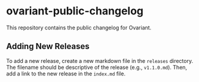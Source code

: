 # ovariant-public-changelog

This repository contains the public changelog for Ovariant.

## Adding New Releases

To add a new release, create a new markdown file in the `releases` directory. The filename should be descriptive of the release (e.g., `v1.1.0.md`). Then, add a link to the new release in the `index.md` file.
